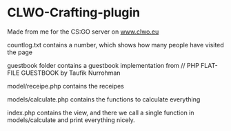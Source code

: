 # CLWO-Crafting-plugin

Made from me for the CS:GO server on www.clwo.eu

countlog.txt contains a number, which shows how many people have visited the page

guestbook folder contains a guestbook implementation from // PHP FLAT-FILE GUESTBOOK by Taufik Nurrohman

model/receipe.php contains the receipes 

models/calculate.php contains the functions to calculate everything

index.php contains the view, and there we call a single function in models/calculate and print everything nicely.
